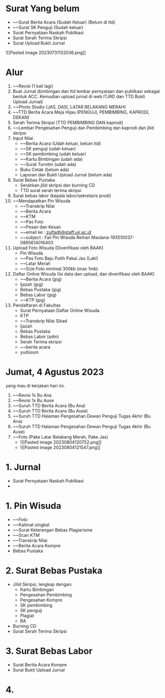 # Surat Yang belum
- ~~Surat Berita Acara (Sudah Keluar) (Belum di ttd)
- ~~Surat SK Penguji (Sudah keluar)
- Surat Pernyataan Naskah Publikasi
- Surat Serah Terima Skripsi
- Surat Upload Bukti Jurnal

![[Pasted image 20230731132036.png]]

# Alur
1. ~~Revisi (1 kali lagi)
2. Buat Jurnal (bimbingan dan ttd lembar pernyataan dan publikasi sebagai bentuk ACC. Kemudian upload jurnal di web ITJRD dan TTD Bukti Upload Jurnal)
3. ~~Photo Studio (JAS, DASI, LATAR BELAKANG MERAH)
4. ~~TTD Berita Acara Meja Hijau (PENGUJI, PEMBIMBING, KAPRODI, DEKAN)
5. Serah Terima Skripsi (TTD PEMBIMBING DAN kaprodi)
6. ~~Lembar Pengesahan Penguji dan Pembimbing dan kaprodi dan jilid skripsi
7. Input Nilai
	- ~~Berita Acara (Udah keluar, belum ttd)
	- ~~SK penguji (udah keluar)
	- ~~SK pembimbing (udah keluar)
	- ~~Kartu Bimbingan (udah ada)
	- ~~Surat Turnitin (udah ada)
	- Buku Cetak (belum ada)
	- Laporan dan Bukti Upload Jurnal (belum ada)
8. Surat Bebas Pustaka
	- Serahkan jilid skripsi dan burning CD 
	- TTD surat serah terima skripsi
9. Surat bebas labor (kepala labor/sekretaris prodi)
10. ~~Mendapatkan Pin Wisuda
	- ~~Transkrip Nilai
	- ~~Berita Acara
	- ~~KTM
	- ~~Pas Foto
	- ~~Pesan dan Kesan
	- ~~email ke : zulfadli@staff.uir.ac.id
	- ~~subject : Fail Pin Wisuda Reihan Maulana-193510037-0895614016403
11. Upload Foto Wisuda (Diverifikasi oleh BAAK)
	- Pin Wisuda
	- ~~Pas Foto Baju Putih Pakai Jas (Laki)
	- ~~Latar Merah
	- ~~Size Foto minimal 300kb (max 1mb)
12. Daftar Online Wisuda (Isi data dan upload, dan diverifikasi oleh BAAK)
	- ~~Berita Acara (jpg)
	- Ijazah (jpg)
	- Bebas Pustaka (jpg)
	- Bebas Labor (jpg)
	- ~~KTP (jpg)
13. Pendaftaran di Fakultas
	- Surat Pernyataan Daftar Online Wisuda
	- KTP
	- ~~Transkrip Nilai Sikad
	- Ijazah
	- Bebas Pustaka 
	- Bebas Labor (adm)
	- Serah Terima skripsi
	- ~~berita acara
	- yudisium


# Jumat, 4 Agustus 2023
yang mau di kerjakan hari ini.
1. ~~Revisi 1x Bu Ana
2. ~~Revisi 1x Bu Ause
3. ~~Suruh TTD Berita Acara (Bu Ana)
4. ~~Suruh TTD Berita Acara (Bu Ause)
5. ~~Suruh TTD Halaman Pengesahan Dewan Penguji Tugas Akhir (Bu Ana)
6. ~~Suruh TTD Halaman Pengesahan Dewan Penguji Tugas Akhir (Bu Ause)
7. ~~Foto (Pake Latar Belakang Merah, Pake Jas)
	- ![[Pasted image 20230804120752.png]]
	- ![[Pasted image 20230804121547.png]]




# 1. Jurnal
- Surat Pernyataan Naskah Publikasi
- 


# 1. Pin Wisuda
- ~~Foto
- ~~Kalimat singkat
- ~~Surat Keterangan Bebas Plagiarisme
- ~~Scan KTM
- ~~Transkrip Nilai
- ~~Berita Acara Kompre
- Bebas Pustaka

# 2. Surat Bebas Pustaka
- Jilid Skripsi, lengkap dengan:
	- Kartu Bimbingan
	- Pengesahan Pembimbing
	- Pengesahan Kompre
	- SK pembimbing
	- SK penguji
	- Plagiat
	- BA
- Burning CD
- Surat Serah Terima Skripsi

# 3. Surat Bebas Labor
- Surat Berita Acara Kompre
- Surat Bukti Upload Jurnal

# 4. 